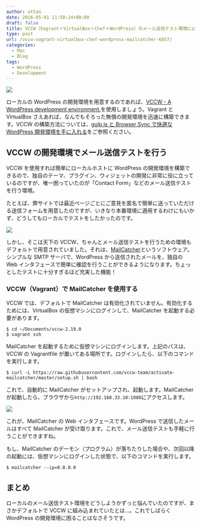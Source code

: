```yaml
---
author: ottan
date: 2016-05-01 11:50:24+00:00
draft: false
title: VCCW（Vagrant＋VirtualBox＋Chef＋WordPress）のメール送信テスト環境には、MailCatcherが最適！
type: post
url: /vccw-vagrant-virtualbox-chef-wordpress-mailcatcher-6857/
categories:
  - Mac
  - Blog
tags:
  - WordPress
  - Development
---
```


![](/images/2016/05/160501-5725e9562d436.png)

ローカルの WordPress の開発環境を用意するのであれば、[VCCW - A WordPress development environment.](http://vccw.cc/)を使用しましょう。Vagrant と VirtualBox さえあれば、なんでもそろった無償の開発環境を迅速に構築できます。VCCW の構築方法については、[gulp.js と Browser Sync で快適な WordPress 開発環境を手に入れる](/gulp-browser-sync-476/)をご参照ください。

## VCCW の開発環境でメール送信テストを行う

VCCW を使用すれば簡単にローカルホストに WordPress の開発環境を構築できるので、独自のテーマ、プラグイン、ウィジェットの開発に非常に役に立っているのですが、唯一困っていたのが「Contact Form」などのメール送信テストを行う環境。

たとえば、弊サイトでは最近ページごとにご意見を匿名で簡単に送っていただける送信フォームを用意したのですが、いきなり本番環境に適用するわけにもいかず、どうしてもローカルでテストをしたかったのです。

![](/images/2016/05/160501-5725e999a690c.png)

しかし、そこは天下の VCCW、ちゃんとメール送信テストを行うための環境もデフォルトで用意されていました。それは、[MailCatcher](https://mailcatcher.me/)というソフトウェア。シンプルな SMTP サーバで、WordPress から送信されたメールを、独自の Web インタフェースで簡単に確認を行うことができるようになります。ちょっとしたテストに十分すぎるほど充実した機能！

### VCCW（Vagrant）で MailCatcher を使用する

VCCW では、デフォルトで MailCatcher は有効化されていません。有効化するためには、VirtualBox の仮想マシンにログインして、MailCatcher を起動する必要があります。

    $ cd ~/Documents/vccw-2.19.0
    $ vagrant ssh

MailCatcher を起動するために仮想マシンにログインします。上記のパスは、VCCW の Vagrantfile が置いてある場所です。ログインしたら、以下のコマンドを実行します。

    $ curl -L https://raw.githubusercontent.com/vccw-team/activate-mailcatcher/master/setup.sh | bash

これで、自動的に MailCatcher がセットアップされ、起動します。MailCatcher が起動したら、ブラウザから`http://192.168.33.10:1080`にアクセスします。

![](/images/2016/05/160501-5725e95ae9443.png)

これが、MailCatcher の Web インタフェースです。WordPress で送信したメールはすべて MailCatcher が受け取ります。これで、メール送信テストも手軽に行うことができますね。

もし、MailCatcher のデーモン（プログラム）が落ちたりした場合や、次回以降の起動には、仮想マシンにログインした状態で、以下のコマンドを実行します。

    $ mailcatcher --ip=0.0.0.0

## まとめ

ローカルのメール送信テスト環境をどうしようかずっと悩んでいたのですが、まさかデフォルトで VCCW に組み込まれていたとは…。これでしばらく WordPress の開発環境に困ることはなさそうです。
